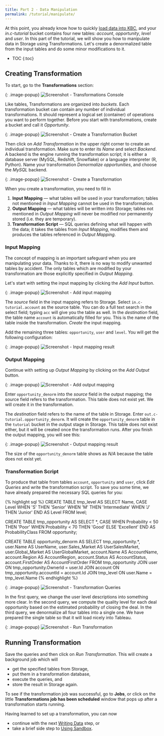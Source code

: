 ```yaml
---
title: Part 2 - Data Manipulation
permalink: /tutorial/manipulate/
---
```


At this point, you already know how to quickly [load data into KBC](/tutorial/load/),
and your *in.c-tutorial* bucket contains four new tables: *account*, *opportunity*, *level* and *user*. 
In this part of the tutorial, we will show you how to manipulate data in Storage using Transformations. 
Let's create a denormalized table from the input tables and do some minor modifications to it.

* TOC
{:toc}

## Creating Transformation
To start, go to the **Transformations** section:

{: .image-popup}
![Screenshot - Transformations Console](/tutorial/manipulate/transformations-intro.png)

Like tables, Transformations are organized into *buckets*. Each transformation bucket can contain any number
of individual transformations. It should represent a logical set (container) of operations you want to perform together.
Before you start with transformations, create a bucket and call it *Opportunity*. 

{: .image-popup}
![Screenshot - Create a Transformation Bucket](/tutorial/manipulate/transformations-create-bucket.png)

Then click on *Add Transformation* in the upper right corner to create an individual transformation. 
Make sure to enter its *Name* and select *Backend*. A backend is the engine running the transformation script;
it is either a database server (MySQL, Redshift, Snowflake) or a language interpreter (R, Python). 
Name your transformation *Denormalize opportunities*, and choose the *MySQL* backend.

{: .image-popup}
![Screenshot - Create a Transformation](/tutorial/manipulate/transformations-create.png)

When you create a transformation, you need to fill in 

1. **Input Mapping** — what tables will be used in your transformation; tables not mentioned in *Input Mapping* cannot be used in the transformation. 
2. **Output Mapping** — what tables will be written into Storage; tables not mentioned in *Output Mapping* will never be modified nor permanently stored (i.e. they are temporary). 
3. **Transformation Script** — SQL queries defining what will happen with the data; it takes the tables from *Input Mapping*, modifies them and produces the tables referenced in *Output Mapping*.

### Input Mapping
The concept of mapping is an important safeguard when you are manipulating your data. 
Thanks to it, there is no way to modify unwanted tables by accident. 
The only tables which are modified by your transformation are those explicitly specified in *Output Mapping*.  

Let's start with setting the input mapping by clicking the *Add Input* button.

{: .image-popup}
![Screenshot - Add input mapping](/tutorial/manipulate/transformation-input.png)

The *source* field in the input mapping refers to Storage. Select `in.c-tutorial.account` as the source table. 
You can do a full text search in the select field; typing `acc` will give you the table as well. 
In the *destination* field, the table name `account` is automatically filled for you. 
This is the name of the table inside the transformation. *Create* the input mapping.

Add the remaining three tables: `opportunity`, `user` and `level`. You will get the following configuration:

{: .image-popup}
![Screenshot - Input mapping result](/tutorial/manipulate/transformation-input-end.png)

### Output Mapping
Continue with setting up *Output Mapping* by clicking on the *Add Output* button.

{: .image-popup}
![Screenshot - Add output mapping](/tutorial/manipulate/transformation-output.png)

Enter `opportunity_denorm` into the *source* field in the output mapping; the source field refers to the transformation.
This table does not exist yet. We will create it in the transformation.

The *destination* field refers to the name of the table in Storage. Enter `out.c-tutorial.opportunity_denorm`. 
It will create the `opportunity_denorm` table in the `tutorial` bucket in the *out*put stage in Storage. 
This table does not exist either, but it will be created once the transformation runs. 
After you finish the output mapping, you will see this:

{: .image-popup}
![Screenshot - Output mapping result](/tutorial/manipulate/transformation-output-end.png)

The size of the `opportunity_denorm` table shows as *N/A* because the table does not exist yet.

### Transformation Script
To produce that table from tables `account`, `opportunity` and `user`, click *Edit Queries* and write the transformation script. 
To save you some time, we have already prepared the necessary SQL queries for you:

{% highlight sql %}
CREATE TABLE tmp_level AS 
    SELECT Name, CASE Level 
        WHEN 'S' THEN 'Senior'
        WHEN 'M' THEN 'Intermediate'
        WHEN 'J' THEN 'Junior' END AS Level
    FROM level;

CREATE TABLE tmp_opportunity AS 
    SELECT *, CASE 
        WHEN Probability < 50 THEN 'Poor'
        WHEN Probability < 70 THEN 'Good'
        ELSE 'Excellent' END AS ProbabilityClass
    FROM opportunity;

CREATE TABLE opportunity_denorm AS 
    SELECT tmp_opportunity.*, 
        user.Name AS UserName, user.Sales_Market AS UserSalesMarket, 
        user.Global_Market AS UserGlobalMarket,
        account.Name AS AccountName, account.Region AS AccountRegion, 
        account.Status AS AccountStatus, account.FirstOrder AS AccountFirstOrder
    FROM tmp_opportunity 
        JOIN user ON tmp_opportunity.OwnerId = user.Id
        JOIN account ON tmp_opportunity.accountId = account.Id
        JOIN tmp_level ON user.Name = tmp_level.Name
{% endhighlight %}

{: .image-popup}
![Screenshot - Transformation Queries](/tutorial/manipulate/transformation-queries.png)

In the first query, we change the user level descriptions into something more clear. 
In the second query, we compute the quality level for each deal opportunity based on the estimated probability of closing the deal. 
In the third query, we denormalize all four tables into a single one. 
We have prepared the single table so that it will load nicely into Tableau.

{: .image-popup}
![Screenshot - Run Transformation](/tutorial/manipulate/transformations-intro-3.png)

## Running Transformation
Save the queries and then click on *Run Transformation*. This will create a background job which will 

- get the specified tables from Storage,
- put them in a transformation database, 
- execute the queries, and 
- store the result in Storage again. 

To see if the transformation job was successful, go to **Jobs**, or click on the little **Transformations job has been scheduled**
window that pops up after a transformation starts running. 

Having learned to set up a transformation, you can now
  
- continue with the next [Writing Data](/tutorial/write/) step, or
- take a brief side step to [Using Sandbox](/tutorial/manipulate/sandbox/).
